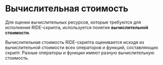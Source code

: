 # Вычислительная стоимость
Для оценки вычислительных ресурсов, которые требуются для исполнения RIDE-скрипта, используется понятие **вычислительной стоимости**.

Вычислительная стоимость RIDE-скрипта оценивается исходя из вычислительной стоимости всех операторов и функций, составляющих скрипт. Разные операторы и функции имеют разную вычислительную стоимость.
